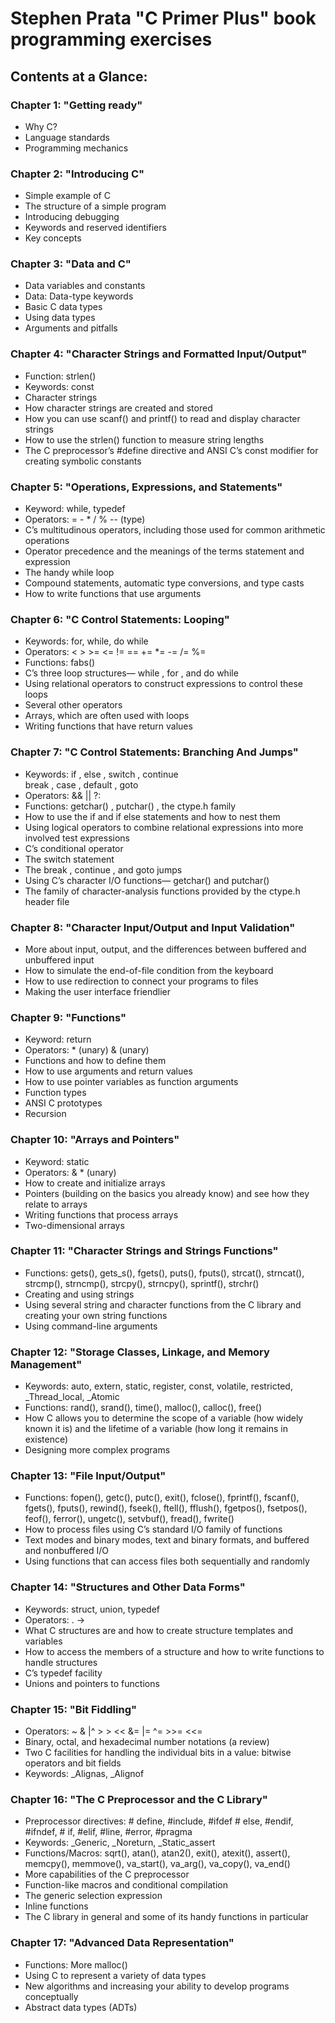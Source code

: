 # Stephen Prata "C Primer Plus" book programming exercises

## Contents at a Glance:

### Chapter 1: "Getting ready"

- Why C?
- Language standards
- Programming mechanics

### Chapter 2: "Introducing C"

- Simple example of C
- The structure of a simple program
- Introducing debugging
- Keywords and reserved identifiers
- Key concepts

### Chapter 3: "Data and C"

- Data variables and constants
- Data: Data-type keywords
- Basic C data types
- Using data types
- Arguments and pitfalls

### Chapter 4: "Character Strings and Formatted Input/Output"

- Function: strlen()
- Keywords: const
- Character strings
- How character strings are created and stored
- How you can use scanf() and printf() to read and display character strings
- How to use the strlen() function to measure string lengths
- The C preprocessor’s #define directive and ANSI C’s const modifier for creating symbolic constants

### Chapter 5: "Operations, Expressions, and Statements"

- Keyword: while, typedef
- Operators: = - * / % -- (type)
- C’s multitudinous operators, including those used for common arithmetic operations
- Operator precedence and the meanings of the terms statement and expression
- The handy while loop
- Compound statements, automatic type conversions, and type casts
- How to write functions that use arguments

### Chapter 6: "C Control Statements: Looping"

- Keywords: for, while, do while
- Operators: < > >= <= != == += *= -= /= %=
- Functions: fabs()
- C’s three loop structures— while , for , and do while
- Using relational operators to construct expressions to control these loops
- Several other operators
- Arrays, which are often used with loops
- Writing functions that have return values

### Chapter 7: "C Control Statements: Branching And Jumps"

- Keywords: if , else , switch , continue   
  break , case , default , goto
- Operators: && || ?:
- Functions: getchar() , putchar() , the ctype.h family
- How to use the if and if else statements and how to nest them
- Using logical operators to combine relational expressions into more involved test expressions
- C’s conditional operator
- The switch statement
- The break , continue , and goto jumps
- Using C’s character I/O functions— getchar()  and putchar()
- The family of character-analysis functions provided by the ctype.h header file

### Chapter 8: "Character Input/Output and Input Validation"

- More about input, output, and the differences between buffered and unbuffered input
- How to simulate the end-of-file condition from the keyboard
- How to use redirection to connect your programs to files
- Making the user interface friendlier

### Chapter 9: "Functions"

- Keyword: return
- Operators: *  (unary)  &  (unary)
- Functions and how to define them
- How to use arguments and return values
- How to use pointer variables as function arguments
- Function types
- ANSI C prototypes
- Recursion

### Chapter 10: "Arrays and Pointers"

- Keyword: static
- Operators: & *  (unary)
- How to create and initialize arrays
- Pointers (building on the basics you already know) and see how they relate to arrays
- Writing functions that process arrays
- Two-dimensional arrays

### Chapter 11: "Character Strings and Strings Functions"

- Functions: gets(), gets_s(), fgets(), puts(), fputs(), strcat(), strncat(), strcmp(), strncmp(), strcpy(), strncpy(),
  sprintf(), strchr()
- Creating and using strings
- Using several string and character functions from the C library and creating your own string functions
- Using command-line arguments

### Chapter 12: "Storage Classes, Linkage, and Memory Management"

- Keywords: auto, extern, static, register, const, volatile, restricted, _Thread_local,
  _Atomic
- Functions: rand(), srand(), time(), malloc(), calloc(), free()
- How C allows you to determine the scope of a variable (how widely known it is) and the lifetime of a variable (how
  long it remains in existence)
- Designing more complex programs

### Chapter 13: "File Input/Output"

- Functions: fopen(), getc(), putc(), exit(), fclose(), fprintf(), fscanf(), fgets(), fputs(), rewind(), fseek(),
  ftell(), fflush(), fgetpos(), fsetpos(), feof(), ferror(), ungetc(), setvbuf(), fread(), fwrite()
- How to process files using C’s standard I/O family of functions
- Text modes and binary modes, text and binary formats, and buffered and nonbuffered I/O
- Using functions that can access files both sequentially and randomly

### Chapter 14: "Structures and Other Data Forms"

- Keywords: struct, union, typedef
- Operators: . ->
- What C structures are and how to create structure templates and variables
- How to access the members of a structure and how to write functions to handle structures
- C’s typedef facility
- Unions and pointers to functions

### Chapter 15: "Bit Fiddling"

- Operators: ~ & |^ > > << &= |= ^= >>= <<=
- Binary, octal, and hexadecimal number notations (a review)
- Two C facilities for handling the individual bits in a value: bitwise operators and bit fields
- Keywords: _Alignas, _Alignof

### Chapter 16: "The C Preprocessor and the C Library"

- Preprocessor directives: # define, #include, #ifdef # else, #endif, #ifndef, # if, #elif, #line, #error, #pragma
- Keywords: _Generic, _Noreturn, _Static_assert
- Functions/Macros: sqrt(), atan(), atan2(), exit(), atexit(), assert(),   
  memcpy(), memmove(), va_start(), va_arg(), va_copy(), va_end()
- More capabilities of the C preprocessor
- Function-like macros and conditional compilation
- The generic selection expression
- Inline functions
- The C library in general and some of its handy functions in particular

### Chapter 17: "Advanced Data Representation"

- Functions: More malloc()
- Using C to represent a variety of data types
- New algorithms and increasing your ability to develop programs conceptually
- Abstract data types (ADTs)    